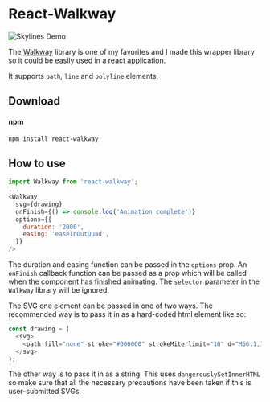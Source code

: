 # React-Walkway

![Skylines Demo](https://media.giphy.com/media/3ohhww40hzbdsHEHUk/giphy.gif)

The [Walkway](https://github.com/ConnorAtherton/walkway) library is one of my favorites and I made this wrapper library so it could be easily used in a react application.

It supports `path`, `line` and `polyline` elements.

## Download
#### npm
```
npm install react-walkway
```

## How to use
``` js
import Walkway from 'react-walkway';
...
<Walkway 
  svg={drawing}
  onFinish={() => console.log('Animation complete')}
  options={{
    duration: '2000',
    easing: 'easeInOutQuad',
  }}
/>

```

The duration and easing function can be passed in the `options` prop. An `onFinish` callback function can be passed as a prop which will be called when the component has finished animating. The `selector` parameter in the `Walkway` library will be ignored. 

The SVG one element can be passed in one of two ways. The recommended way is to pass it in as a hard-coded html element like so:

``` js
const drawing = (
  <svg>
    <path fill="none" stroke="#000000" strokeMiterlimit="10" d="M56.1,132.6c0,0-8.1-78.7,57.9-78.2s88.3-23.9,67.5,36.5s-10.7,67.2-56.9,59S72.8,165.1,56.1,132.6z"/>
  </svg>
);
```

The other way is to pass it in as a string. This uses `dangerouslySetInnerHTML` so make sure that all the necessary precautions have been taken if this is user-submitted SVGs.

